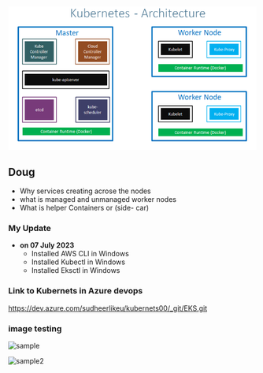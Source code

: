 <p align="center">
    <img src="https://github.com/sudheermuthyala/EKS/blob/main/Img/2023-07-11-11-18-01.png" />
</p>

## Doug

- Why services creating acrose the nodes
- what is managed and unmanaged worker nodes
- What is helper Containers or (side- car) 

### My Update 
- **on 07 July 2023**
  - Installed AWS CLI in Windows
  - Installed Kubectl in Windows
  - Installed Eksctl in Windows

### Link to Kubernets in Azure devops 
https://dev.azure.com/sudheerlikeu/kubernets00/_git/EKS.git

### image testing 
![sample](https://github.com/sudheermuthyala/EKS/assets/34484660/cadf774d-2e81-426e-86fe-bdd31f92fffe)


![sample2](https://github.com/sudheermuthyala/EKS/assets/34484660/787736d6-0939-4786-baf1-ac1a99a60a00)